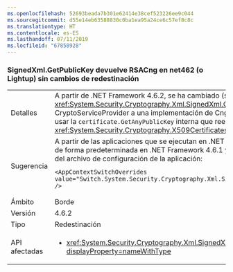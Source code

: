 ```yaml
---
ms.openlocfilehash: 52693beada7b301e62414e38cef523226ee9c044
ms.sourcegitcommit: d55e14eb63588830c0ba1ea95a24ce6c57ef8c8c
ms.translationtype: HT
ms.contentlocale: es-ES
ms.lasthandoff: 07/11/2019
ms.locfileid: "67858928"
---
```

### <a name="signedxmlgetpublickey-returns-rsacng-on-net462-or-lightup-without-retargeting-change"></a>SignedXml.GetPublicKey devuelve RSACng en net462 (o Lightup) sin cambios de redestinación

|   |   |
|---|---|
|Detalles|A partir de .NET Framework 4.6.2, se ha cambiado (sin peculiaridades) el tipo concreto del objeto devuelto por el método <xref:System.Security.Cryptography.Xml.SignedXml.GetPublicKey%2A?displayProperty=nameWithType> de una implementación de CryptoServiceProvider a una implementación de Cng. Esto se debe a que la implementación ha pasado de usar <code>certificate.PublicKey.Key</code> a usar la <code>certificate.GetAnyPublicKey</code> interna que reenvía a <xref:System.Security.Cryptography.X509Certificates.RSACertificateExtensions.GetRSAPublicKey%2A?displayProperty=nameWithType>.|
|Sugerencia|A partir de las aplicaciones que se ejecutan en .NET Framework 4.7.1, se puede usar la implementación de CryptoServiceProvider que se usa de forma predeterminada en .NET Framework 4.6.1 y versiones anteriores mediante la adición del conmutador siguiente a la sección [runtime](~/docs/framework/configure-apps/file-schema/runtime/runtime-element.md) del archivo de configuración de la aplicación:<pre><code class="lang-xml">&lt;AppContextSwitchOverrides value=&quot;Switch.System.Security.Cryptography.Xml.SignedXmlUseLegacyCertificatePrivateKey=true&quot; /&gt;&#13;&#10;</code></pre>|
|Ámbito|Borde|
|Versión|4.6.2|
|Tipo|Redestinación|
|API afectadas|<ul><li><xref:System.Security.Cryptography.Xml.SignedXml.CheckSignatureReturningKey(System.Security.Cryptography.AsymmetricAlgorithm@)?displayProperty=nameWithType></li></ul>|

